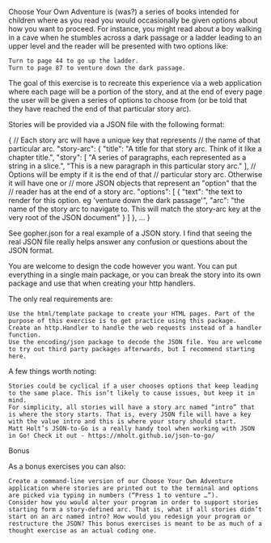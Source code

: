 

Choose Your Own Adventure is (was?) a series of books intended for children where as you read you would occasionally be given options about how you want to proceed. For instance, you might read about a boy walking in a cave when he stumbles across a dark passage or a ladder leading to an upper level and the reader will be presented with two options like:

    Turn to page 44 to go up the ladder.
    Turn to page 87 to venture down the dark passage.

The goal of this exercise is to recreate this experience via a web application where each page will be a portion of the story, and at the end of every page the user will be given a series of options to choose from (or be told that they have reached the end of that particular story arc).

Stories will be provided via a JSON file with the following format:

{
  // Each story arc will have a unique key that represents
  // the name of that particular arc.
  "story-arc": {
    "title": "A title for that story arc. Think of it like a chapter title.",
    "story": [
      "A series of paragraphs, each represented as a string in a slice.",
      "This is a new paragraph in this particular story arc."
    ],
    // Options will be empty if it is the end of that
    // particular story arc. Otherwise it will have one or
    // more JSON objects that represent an "option" that the
    // reader has at the end of a story arc.
    "options": [
      {
        "text": "the text to render for this option. eg 'venture down the dark passage'",
        "arc": "the name of the story arc to navigate to. This will match the story-arc key at the very root of the JSON document"
      }
    ]
  },
  ...
}

See gopher.json for a real example of a JSON story. I find that seeing the real JSON file really helps answer any confusion or questions about the JSON format.

You are welcome to design the code however you want. You can put everything in a single main package, or you can break the story into its own package and use that when creating your http handlers.

The only real requirements are:

    Use the html/template package to create your HTML pages. Part of the purpose of this exercise is to get practice using this package.
    Create an http.Handler to handle the web requests instead of a handler function.
    Use the encoding/json package to decode the JSON file. You are welcome to try out third party packages afterwards, but I recommend starting here.

A few things worth noting:

    Stories could be cyclical if a user chooses options that keep leading to the same place. This isn’t likely to cause issues, but keep it in mind.
    For simplicity, all stories will have a story arc named “intro” that is where the story starts. That is, every JSON file will have a key with the value intro and this is where your story should start.
    Matt Holt’s JSON-to-Go is a really handy tool when working with JSON in Go! Check it out - https://mholt.github.io/json-to-go/

Bonus

As a bonus exercises you can also:

    Create a command-line version of our Choose Your Own Adventure application where stories are printed out to the terminal and options are picked via typing in numbers (“Press 1 to venture …”).
    Consider how you would alter your program in order to support stories starting form a story-defined arc. That is, what if all stories didn’t start on an arc named intro? How would you redesign your program or restructure the JSON? This bonus exercises is meant to be as much of a thought exercise as an actual coding one.
